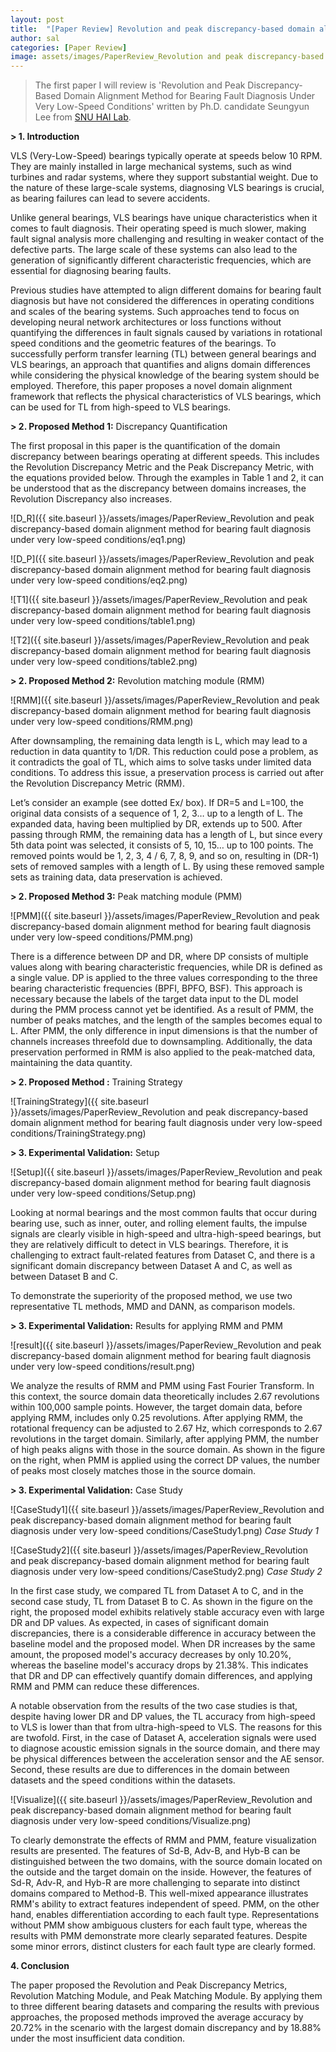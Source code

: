 ```yaml
---
layout: post
title:  "[Paper Review] Revolution and peak discrepancy-based domain alignment method for bearing fault diagnosis under very low-speed conditions"
author: sal
categories: [Paper Review]
image: assets/images/PaperReview_Revolution and peak discrepancy-based domain alignment method for bearing fault diagnosis under very low-speed conditions/slide1.PNG
---
```


> The first paper I will review is 'Revolution and Peak Discrepancy-Based Domain Alignment Method for Bearing Fault Diagnosis Under Very Low-Speed Conditions' written by Ph.D. candidate Seungyun Lee from [SNU HAI Lab][SNU-HAI-LAB].

**> 1. Introduction**

VLS (Very-Low-Speed) bearings typically operate at speeds below 10 RPM. They are mainly installed in large mechanical systems, such as wind turbines and radar systems, where they support substantial weight. Due to the nature of these large-scale systems, diagnosing VLS bearings is crucial, as bearing failures can lead to severe accidents.

Unlike general bearings, VLS bearings have unique characteristics when it comes to fault diagnosis. Their operating speed is much slower, making fault signal analysis more challenging and resulting in weaker contact of the defective parts. The large scale of these systems can also lead to the generation of significantly different characteristic frequencies, which are essential for diagnosing bearing faults.

Previous studies have attempted to align different domains for bearing fault diagnosis but have not considered the differences in operating conditions and scales of the bearing systems. Such approaches tend to focus on developing neural network architectures or loss functions without quantifying the differences in fault signals caused by variations in rotational speed conditions and the geometric features of the bearings. To successfully perform transfer learning (TL) between general bearings and VLS bearings, an approach that quantifies and aligns domain differences while considering the physical knowledge of the bearing system should be employed. Therefore, this paper proposes a novel domain alignment framework that reflects the physical characteristics of VLS bearings, which can be used for TL from high-speed to VLS bearings.

**> 2. Proposed Method 1:**
Discrepancy Quantification

The first proposal in this paper is the quantification of the domain discrepancy between bearings operating at different speeds. This includes the Revolution Discrepancy Metric and the Peak Discrepancy Metric, with the equations provided below. Through the examples in Table 1 and 2, it can be understood that as the discrepancy between domains increases, the Revolution Discrepancy also increases.

![D_R]({{ site.baseurl }}/assets/images/PaperReview_Revolution and peak discrepancy-based domain alignment method for bearing fault diagnosis under very low-speed conditions/eq1.png)

![D_P]({{ site.baseurl }}/assets/images/PaperReview_Revolution and peak discrepancy-based domain alignment method for bearing fault diagnosis under very low-speed conditions/eq2.png)

![T1]({{ site.baseurl }}/assets/images/PaperReview_Revolution and peak discrepancy-based domain alignment method for bearing fault diagnosis under very low-speed conditions/table1.png)

![T2]({{ site.baseurl }}/assets/images/PaperReview_Revolution and peak discrepancy-based domain alignment method for bearing fault diagnosis under very low-speed conditions/table2.png)

**> 2. Proposed Method 2:**
Revolution matching module (RMM)

![RMM]({{ site.baseurl }}/assets/images/PaperReview_Revolution and peak discrepancy-based domain alignment method for bearing fault diagnosis under very low-speed conditions/RMM.png)

After downsampling, the remaining data length is L, which may lead to a reduction in data quantity to 1/DR. This reduction could pose a problem, as it contradicts the goal of TL, which aims to solve tasks under limited data conditions. To address this issue, a preservation process is carried out after the Revolution Discrepancy Metric (RMM).

Let’s consider an example (see dotted Ex/ box). If DR=5 and L=100, the original data consists of a sequence of 1, 2, 3… up to a length of L. The expanded data, having been multiplied by DR, extends up to 500. After passing through RMM, the remaining data has a length of L, but since every 5th data point was selected, it consists of 5, 10, 15… up to 100 points. The removed points would be 1, 2, 3, 4 / 6, 7, 8, 9, and so on, resulting in (DR-1) sets of removed samples with a length of L. By using these removed sample sets as training data, data preservation is achieved.

**> 2. Proposed Method 3:**
Peak matching module (PMM)

![PMM]({{ site.baseurl }}/assets/images/PaperReview_Revolution and peak discrepancy-based domain alignment method for bearing fault diagnosis under very low-speed conditions/PMM.png)

There is a difference between DP and DR, where DP consists of multiple values along with bearing characteristic frequencies, while DR is defined as a single value. DP is applied to the three values corresponding to the three bearing characteristic frequencies (BPFI, BPFO, BSF). This approach is necessary because the labels of the target data input to the DL model during the PMM process cannot yet be identified. As a result of PMM, the number of peaks matches, and the length of the samples becomes equal to L. After PMM, the only difference in input dimensions is that the number of channels increases threefold due to downsampling. Additionally, the data preservation performed in RMM is also applied to the peak-matched data, maintaining the data quantity.

**> 2. Proposed Method :**
Training Strategy

![TrainingStrategy]({{ site.baseurl }}/assets/images/PaperReview_Revolution and peak discrepancy-based domain alignment method for bearing fault diagnosis under very low-speed conditions/TrainingStrategy.png)

**> 3. Experimental Validation:**
Setup

![Setup]({{ site.baseurl }}/assets/images/PaperReview_Revolution and peak discrepancy-based domain alignment method for bearing fault diagnosis under very low-speed conditions/Setup.png)

Looking at normal bearings and the most common faults that occur during bearing use, such as inner, outer, and rolling element faults, the impulse signals are clearly visible in high-speed and ultra-high-speed bearings, but they are relatively difficult to detect in VLS bearings. Therefore, it is challenging to extract fault-related features from Dataset C, and there is a significant domain discrepancy between Dataset A and C, as well as between Dataset B and C.

To demonstrate the superiority of the proposed method, we use two representative TL methods, MMD and DANN, as comparison models.

**> 3. Experimental Validation:**
Results for applying RMM and PMM

![result]({{ site.baseurl }}/assets/images/PaperReview_Revolution and peak discrepancy-based domain alignment method for bearing fault diagnosis under very low-speed conditions/result.png)

We analyze the results of RMM and PMM using Fast Fourier Transform. In this context, the source domain data theoretically includes 2.67 revolutions within 100,000 sample points. However, the target domain data, before applying RMM, includes only 0.25 revolutions. After applying RMM, the rotational frequency can be adjusted to 2.67 Hz, which corresponds to 2.67 revolutions in the target domain. Similarly, after applying PMM, the number of high peaks aligns with those in the source domain. As shown in the figure on the right, when PMM is applied using the correct DP values, the number of peaks most closely matches those in the source domain.

**> 3. Experimental Validation:**
Case Study

![CaseStudy1]({{ site.baseurl }}/assets/images/PaperReview_Revolution and peak discrepancy-based domain alignment method for bearing fault diagnosis under very low-speed conditions/CaseStudy1.png)
*Case Study 1*

![CaseStudy2]({{ site.baseurl }}/assets/images/PaperReview_Revolution and peak discrepancy-based domain alignment method for bearing fault diagnosis under very low-speed conditions/CaseStudy2.png)
*Case Study 2*


In the first case study, we compared TL from Dataset A to C, and in the second case study, TL from Dataset B to C. As shown in the figure on the right, the proposed model exhibits relatively stable accuracy even with large DR and DP values. As expected, in cases of significant domain discrepancies, there is a considerable difference in accuracy between the baseline model and the proposed model. When DR increases by the same amount, the proposed model's accuracy decreases by only 10.20%, whereas the baseline model's accuracy drops by 21.38%. This indicates that DR and DP can effectively quantify domain differences, and applying RMM and PMM can reduce these differences.

A notable observation from the results of the two case studies is that, despite having lower DR and DP values, the TL accuracy from high-speed to VLS is lower than that from ultra-high-speed to VLS. The reasons for this are twofold. First, in the case of Dataset A, acceleration signals were used to diagnose acoustic emission signals in the source domain, and there may be physical differences between the acceleration sensor and the AE sensor. Second, these results are due to differences in the domain between datasets and the speed conditions within the datasets.

![Visualize]({{ site.baseurl }}/assets/images/PaperReview_Revolution and peak discrepancy-based domain alignment method for bearing fault diagnosis under very low-speed conditions/Visualize.png)

To clearly demonstrate the effects of RMM and PMM, feature visualization results are presented. The features of Sd-B, Adv-B, and Hyb-B can be distinguished between the two domains, with the source domain located on the outside and the target domain on the inside. However, the features of Sd-R, Adv-R, and Hyb-R are more challenging to separate into distinct domains compared to Method-B. This well-mixed appearance illustrates RMM's ability to extract features independent of speed. PMM, on the other hand, enables differentiation according to each fault type. Representations without PMM show ambiguous clusters for each fault type, whereas the results with PMM demonstrate more clearly separated features. Despite some minor errors, distinct clusters for each fault type are clearly formed.

**4. Conclusion**

The paper proposed the Revolution and Peak Discrepancy Metrics, Revolution Matching Module, and Peak Matching Module. By applying them to three different bearing datasets and comparing the results with previous approaches, the proposed methods improved the average accuracy by 20.72% in the scenario with the largest domain discrepancy and by 18.88% under the most insufficient data condition.

[SNU-HAI-LAB]: https://hai.snu.ac.kr

